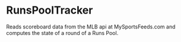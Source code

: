 # RunsPoolTracker

Reads scoreboard data from the MLB api at MySportsFeeds.com and computes the state of a round of a Runs Pool.
